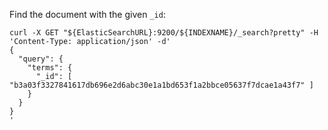 Find the document with the given `_id`:
```
curl -X GET "${ElasticSearchURL}:9200/${INDEXNAME}/_search?pretty" -H 'Content-Type: application/json' -d'
{
  "query": {
    "terms": {
      "_id": [ "b3a03f3327841617db696e2d6abc30e1a1bd653f1a2bbce05637f7dcae1a43f7" ] 
    }
  }
}
'
```
